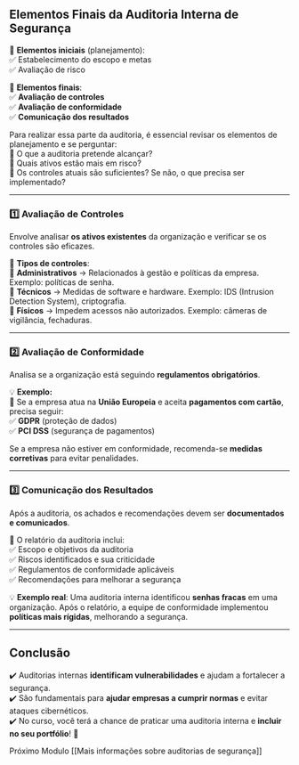 ## **Elementos Finais da Auditoria Interna de Segurança**

🔹 **Elementos iniciais** (planejamento):  
✅ Estabelecimento do escopo e metas  
✅ Avaliação de risco

🔹 **Elementos finais**:  
✅ **Avaliação de controles**  
✅ **Avaliação de conformidade**  
✅ **Comunicação dos resultados**

Para realizar essa parte da auditoria, é essencial revisar os elementos de planejamento e se perguntar:  
📌 O que a auditoria pretende alcançar?  
📌 Quais ativos estão mais em risco?  
📌 Os controles atuais são suficientes? Se não, o que precisa ser implementado?

---

### **1️⃣ Avaliação de Controles**

Envolve analisar **os ativos existentes** da organização e verificar se os controles são eficazes.

📌 **Tipos de controles**:  
🔹 **Administrativos** → Relacionados à gestão e políticas da empresa. Exemplo: políticas de senha.  
🔹 **Técnicos** → Medidas de software e hardware. Exemplo: IDS (Intrusion Detection System), criptografia.  
🔹 **Físicos** → Impedem acessos não autorizados. Exemplo: câmeras de vigilância, fechaduras.

---

### **2️⃣ Avaliação de Conformidade**

Analisa se a organização está seguindo **regulamentos obrigatórios**.

💡 **Exemplo:**  
🔹 Se a empresa atua na **União Europeia** e aceita **pagamentos com cartão**, precisa seguir:  
✅ **GDPR** (proteção de dados)  
✅ **PCI DSS** (segurança de pagamentos)

Se a empresa não estiver em conformidade, recomenda-se **medidas corretivas** para evitar penalidades.

---

### **3️⃣ Comunicação dos Resultados**

Após a auditoria, os achados e recomendações devem ser **documentados e comunicados**.

📌 O relatório da auditoria inclui:  
✅ Escopo e objetivos da auditoria  
✅ Riscos identificados e sua criticidade  
✅ Regulamentos de conformidade aplicáveis  
✅ Recomendações para melhorar a segurança

💡 **Exemplo real**: Uma auditoria interna identificou **senhas fracas** em uma organização. Após o relatório, a equipe de conformidade implementou **políticas mais rígidas**, melhorando a segurança.

---

## **Conclusão**

✔️ Auditorias internas **identificam vulnerabilidades** e ajudam a fortalecer a segurança.  
✔️ São fundamentais para **ajudar empresas a cumprir normas** e evitar ataques cibernéticos.  
✔️ No curso, você terá a chance de praticar uma auditoria interna e **incluir no seu portfólio**! 🚀

Próximo Modulo [[Mais informações sobre auditorias de segurança]]

